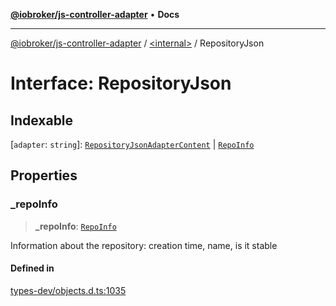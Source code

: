 [**@iobroker/js-controller-adapter**](../../README.md) • **Docs**

***

[@iobroker/js-controller-adapter](../../globals.md) / [\<internal\>](../README.md) / RepositoryJson

# Interface: RepositoryJson

## Indexable

 \[`adapter`: `string`\]: [`RepositoryJsonAdapterContent`](RepositoryJsonAdapterContent.md) \| [`RepoInfo`](RepoInfo.md)

## Properties

### \_repoInfo

> **\_repoInfo**: [`RepoInfo`](RepoInfo.md)

Information about the repository: creation time, name, is it stable

#### Defined in

[types-dev/objects.d.ts:1035](https://github.com/ioBroker/ioBroker.js-controller/blob/d7f4b912895e80ffd4c1cbb49decb1de7c0e8ca3/packages/types-dev/objects.d.ts#L1035)
